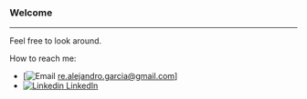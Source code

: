 ### Welcome

---

Feel free to look around.

How to reach me:
- [![Email](https://img.shields.io/badge/Gmail-EA4335?style=for-the-badge&logo=Gmail&logoColor=white) re.alejandro.garcia@gmail.com]
- [![Linkedin](https://img.shields.io/badge/Linkedin-0A66C2?style=for-the-badge&logo=Linkedin&logoColor=white) LinkedIn](https://www.linkedin.com/in/alejandro-garcia-804a05227/)
<!--

- 🔭 I’m currently working on ...
- 🌱 I’m currently learning ...
- 👯 I’m looking to collaborate on ...
- 🤔 I’m looking for help with ...
- 💬 Ask me about ...
- 📫 How to reach me: ...
- 😄 Pronouns: ...
- ⚡ Fun fact: ...
-->
